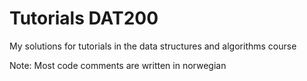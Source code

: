 # Tutorials DAT200
My solutions for tutorials in the data structures and algorithms course

Note: Most code comments are written in norwegian
